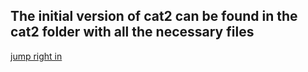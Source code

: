 
## The initial version of cat2 can be found in the cat2 folder with all the necessary files
 

[jump right in](./cat2)
